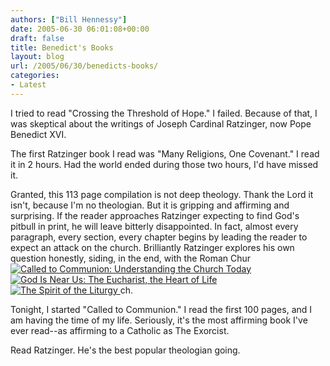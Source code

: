 ```yaml
---
authors: ["Bill Hennessy"]
date: 2005-06-30 06:01:08+00:00
draft: false
title: Benedict's Books
layout: blog
url: /2005/06/30/benedicts-books/
categories:
- Latest
---
```


I tried to read "Crossing the Threshold of Hope."  I failed.  Because of that, I was skeptical about the writings of Joseph Cardinal Ratzinger, now Pope Benedict XVI.

The first Ratzinger book I read was "Many Religions, One Covenant."  I read it in 2 hours.  Had the world ended during those two hours, I'd have missed it.

Granted, this 113 page compilation is not deep theology.  Thank the Lord it isn't, because I'm no theologian.  But it is gripping and affirming and surprising.  If the reader approaches Ratzinger expecting to find God's pitbull in print, he will leave bitterly disappointed.  In fact, almost every paragraph, every section, every chapter begins by leading the reader to expect an attack on the church.  Brilliantly Ratzinger explores his own question honestly, siding, in the end, with the Roman Chur[![Called to Communion: Understanding the Church Today](https://images.amazon.com/images/P/0898705789.01._SCMZZZZZZZ_.jpg)
](https://www.amazon.com/exec/obidos/redirect?tag=manalangcom-20%26link_code=xm2%26camp=2025%26creative=165953%26path=https://www.amazon.com/gp/redirect.html%253fASIN=0898705789%2526tag=manalangcom-20%2526lcode=xm2%2526cID=2025%2526ccmID=165953%2526location=/o/ASIN/0898705789%25253FSubscriptionId=0EMV44A9A5YT1RVDGZ82)[![God Is Near Us: The Eucharist, the Heart of Life](https://images.amazon.com/images/P/0898709628.01._SCMZZZZZZZ_.jpg)
](https://www.amazon.com/exec/obidos/redirect?tag=manalangcom-20%26link_code=xm2%26camp=2025%26creative=165953%26path=https://www.amazon.com/gp/redirect.html%253fASIN=0898709628%2526tag=manalangcom-20%2526lcode=xm2%2526cID=2025%2526ccmID=165953%2526location=/o/ASIN/0898709628%25253FSubscriptionId=0EMV44A9A5YT1RVDGZ82)[![The Spirit of the Liturgy](https://images.amazon.com/images/P/0898707846.01._SCMZZZZZZZ_.jpg)
](https://www.amazon.com/exec/obidos/redirect?tag=manalangcom-20%26link_code=xm2%26camp=2025%26creative=165953%26path=https://www.amazon.com/gp/redirect.html%253fASIN=0898707846%2526tag=manalangcom-20%2526lcode=xm2%2526cID=2025%2526ccmID=165953%2526location=/o/ASIN/0898707846%25253FSubscriptionId=0EMV44A9A5YT1RVDGZ82)ch.

Tonight, I started "Called to Communion."  I read the first 100 pages, and I am having the time of my life.  Seriously, it's the most affirming book I've ever read--as affirming to a Catholic as The Exorcist.

Read Ratzinger.  He's the best popular theologian going.  
